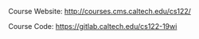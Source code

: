 Course Website: http://courses.cms.caltech.edu/cs122/

Course Code: https://gitlab.caltech.edu/cs122-19wi
